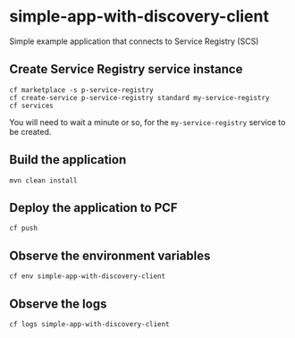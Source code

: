 # simple-app-with-discovery-client

Simple example application that connects to Service Registry (SCS)


## Create Service Registry service instance

```
cf marketplace -s p-service-registry
cf create-service p-service-registry standard my-service-registry
cf services
```

You will need to wait a minute or so, for the `my-service-registry` service to be created.

## Build the application

```
mvn clean install
```

## Deploy the application to PCF

```
cf push
```

## Observe the environment variables

```
cf env simple-app-with-discovery-client
```

## Observe the logs

```
cf logs simple-app-with-discovery-client
```

